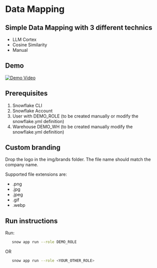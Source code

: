# Data Mapping

## Simple Data Mapping with 3 different technics

- LLM Cortex
- Cosine Similarity
- Manual

## Demo
[![Demo Video](https://img.youtube.com/vi/XILdRECHCWI/0.jpg)](https://www.youtube.com/watch?v=XILdRECHCWI)


## Prerequisites

1. Snowflake CLI
2. Snowflake Account
3. User with DEMO_ROLE (to be created manually or modify the snowflake.yml definition)
4. Warehouse DEMO_WH (to be created manually modify the snowflake.yml definition)

## Custom branding

Drop the logo in the img/brands folder. The file name should match the company name.

Supported file extensions are:
* .png 
* .jpg 
* .jpeg
* .gif
* .webp

## Run instructions 

Run:

 ```sh
    snow app run --role DEMO_ROLE
 ```

 OR
 
 ```sh
    snow app run --role <YOUR_OTHER_ROLE>
 ```    

